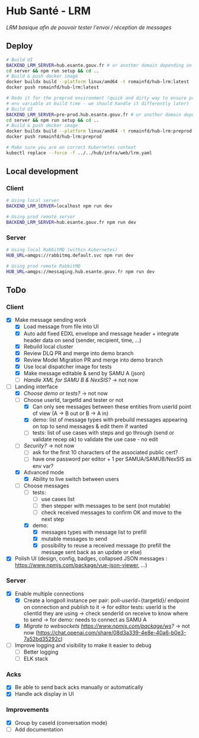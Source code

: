 # Hub Santé - LRM
_LRM basique afin de pouvoir tester l'envoi / réception de messages_

## Deploy
```bash
# Build UI
BACKEND_LRM_SERVER=hub.esante.gouv.fr # or another domain depending on environment (must be explicit in the image tag), as we must pass it at nuxt build time
cd server && npm run setup && cd ..
# Build & push docker image
docker buildx build --platform linux/amd64 -t romainfd/hub-lrm:latest .
docker push romainfd/hub-lrm:latest

# Redo it for the preprod environment (quick and dirty way to ensure preprod and prod are built on the same codebase, even if we have to pass
# env variable at build time - we should handle it differently later)
# Build UI
BACKEND_LRM_SERVER=pre-prod.hub.esante.gouv.fr # or another domain depending on environment (must be explicit in the image tag), as we must pass it at nuxt build time
cd server && npm run setup && cd ..
# Build & push docker image
docker buildx build --platform linux/amd64 -t romainfd/hub-lrm:preprod .
docker push romainfd/hub-lrm:preprod

# Make sure you are on correct Kubernetes context
kubectl replace --force -f ../../hub/infra/web/lrm.yaml
```

## Local development
### Client
```bash
# Using local server
BACKEND_LRM_SERVER=localhost npm run dev

# Using prod remote server
BACKEND_LRM_SERVER=hub.esante.gouv.fr npm run dev
```

### Server
```bash
# Using local RabbitMQ (within Kubernetes)
HUB_URL=amqps://rabbitmq.default.svc npm run dev

# Using prod remote RabbitMQ
HUB_URL=amqps://messaging.hub.esante.gouv.fr npm run dev
```

## ToDo
### Client
- [x] Make message sending work
  - [x] Load message from file into UI
  - [x] Auto add fixed EDXL envelope and message header + integrate header data on send (sender, recipient, time, ...)
  - [x] Rebuild local cluster
  - [x] Review DLQ PR and merge into demo branch
  - [x] Review Model Migration PR and merge into demo branch
  - [x] Use local dispatcher image for tests
  - [x] Make message editable & send by SAMU A (json)
  - [ ] _Handle XML for SAMU B & NexSIS?_ -> not now
- [ ] Landing interface
  - [x] _Choose demo or tests?_ -> not now
  - [ ] Choose userId, targetId and tester or not
    - [x] Can only see messages between these entities from userId point of view (A -> B out or B -> A in)
    - [x] demo: list of message types with prebuild messages appearing on top to send messages & edit them if wanted 
    - [ ] tests: list of use cases with steps and go through (send or validate recep ok) to validate the use case - no edit
  - [ ] _Security?_ -> not now
    - [ ] ask for the first 10 characters of the associated public cert?
    - [ ] have one password per editor + 1 per SAMUA/SAMUB/NexSIS as env var?
  - [x] Advanced mode
    - [x] Ability to live switch between users
  - [ ] Choose messages
    - [ ] tests: 
      - [ ] use cases list
      - [ ] then stepper with messages to be sent (not mutable)
      - [ ] check received messages to confirm OK and move to the next step
    - [x] demo: 
      - [x] messages types with message list to prefill
      - [x] mutable messages to send
      - [x] possibility to reuse a received message (to prefill the message sent back as an update or else)
- [x] Polish UI (design, config, badges, collapsed JSON messages : https://www.npmjs.com/package/vue-json-viewer, ...)

### Server
- [x] Enable multiple connections
    - [x] Create a longpoll instance per pair: poll-${userId}-${targetId}/ endpoint on connection and publish to it
      -> for editor tests: userId is the clientId they are using -> check senderId on receive to know where to send
      -> for demo: needs to connect as SAMU A
    - [x] _Migrate to websockets https://www.npmjs.com/package/ws?_ -> not now (https://chat.openai.com/share/08d3a339-4e8e-40a6-b0e3-7a52bd35292c)
- [ ] Improve logging and visibility to make it easier to debug
    - [ ] Better logging
    - [ ] ELK stack

### Acks
- [x] Be able to send back acks manually or automatically
- [x] Handle ack display in UI

### Improvements
- [x] Group by caseId (conversation mode)
- [ ] Add documentation
